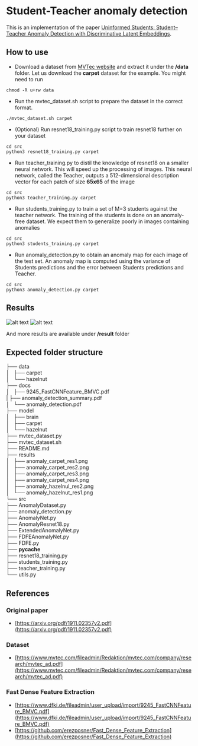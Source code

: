 # Student-Teacher anomaly detection
This is an implementation of the paper [Uninformed Students: Student–Teacher Anomaly Detection
with Discriminative Latent Embeddings](https://arxiv.org/pdf/1911.02357v2.pdf). 

## How to use

* Download a dataset from [MVTec website](https://www.mvtec.com/company/research/datasets/mvtec-ad/) and extract it under the **/data** folder. Let us download the **carpet** dataset for the example. You might need to run
```
chmod -R u+rw data
```

* Run the mvtec_dataset.sh script to prepare the dataset in the correct format. 
```
./mvtec_dataset.sh carpet
```


* (Optional) Run resnet18_training.py script to train resnet18 further on your dataset
```
cd src
python3 resnet18_training.py carpet
```

* Run teacher_training.py to distil the knowledge of resnet18 on a smaller neural network. This will speed up the processing of images. This neural network, called the Teacher, outputs a 512-dimensional description vector for each patch of size **65x65** of the image
```
cd src
python3 teacher_training.py carpet
```

* Run students_training.py to train a set of M=3 students against the teacher network. The training of the students is done on an anomaly-free dataset. We expect them to generalize poorly in images containing anomalies
```
cd src
python3 students_training.py carpet
```

* Run anomaly_detection.py to obtain an anomaly map for each image of the test set. An anomaly map is computed using the variance of Students predictions and the error between Students predictions and Teacher.
```
cd src
python3 anomaly_detection.py carpet
```

## Results
![alt text](https://github.com/denguir/student-teacher-anomaly-detection/blob/master/results/anomaly_carpet_res1.png)
![alt text](https://github.com/denguir/student-teacher-anomaly-detection/blob/master/results/anomaly_carpet_res2.png)

And more results are available under **/result** folder

## Expected folder structure
├── data  
│   ├── carpet  
│   └── hazelnut  
├── docs  
│   ├── 9245_FastCNNFeature_BMVC.pdf  
|   ├── anomaly_detection_summary.pdf  
│   └── anomaly_detection.pdf  
├── model  
│   ├── brain  
│   ├── carpet  
│   └── hazelnut  
├── mvtec_dataset.py  
├── mvtec_dataset.sh  
├── README.md  
├── results  
│   ├── anomaly_carpet_res1.png  
│   ├── anomaly_carpet_res2.png  
│   ├── anomaly_carpet_res3.png  
│   ├── anomaly_carpet_res4.png  
│   ├── anomaly_hazelnul_res2.png  
│   └── anomaly_hazelnut_res1.png  
└── src  
    ├── AnomalyDataset.py  
    ├── anomaly_detection.py  
    ├── AnomalyNet.py  
    ├── AnomalyResnet18.py  
    ├── ExtendedAnomalyNet.py  
    ├── FDFEAnomalyNet.py  
    ├── FDFE.py  
    ├── __pycache__  
    ├── resnet18_training.py  
    ├── students_training.py  
    ├── teacher_training.py  
    └── utils.py  

## References

### Original paper
* [https://arxiv.org/pdf/1911.02357v2.pdf](https://arxiv.org/pdf/1911.02357v2.pdf)

### Dataset 
* [https://www.mvtec.com/fileadmin/Redaktion/mvtec.com/company/research/mvtec_ad.pdf](https://www.mvtec.com/fileadmin/Redaktion/mvtec.com/company/research/mvtec_ad.pdf)

### Fast Dense Feature Extraction
* [https://www.dfki.de/fileadmin/user_upload/import/9245_FastCNNFeature_BMVC.pdf](https://www.dfki.de/fileadmin/user_upload/import/9245_FastCNNFeature_BMVC.pdf)
* [https://github.com/erezposner/Fast_Dense_Feature_Extraction](https://github.com/erezposner/Fast_Dense_Feature_Extraction)